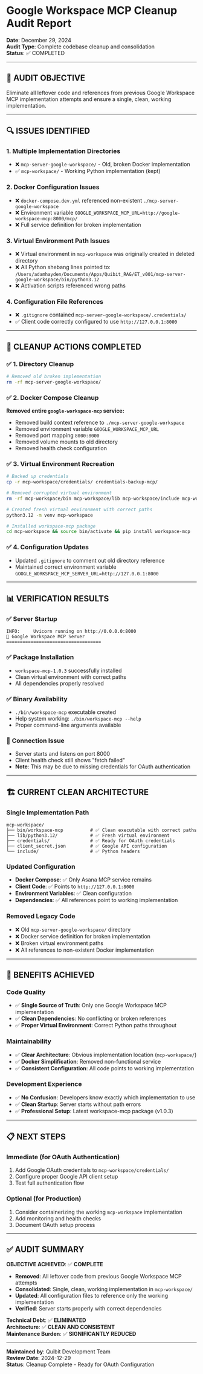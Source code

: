 # Google Workspace MCP Cleanup Audit Report

**Date**: December 29, 2024  
**Audit Type**: Complete codebase cleanup and consolidation  
**Status**: ✅ COMPLETED

---

## 🎯 **AUDIT OBJECTIVE**

Eliminate all leftover code and references from previous Google Workspace MCP implementation attempts and ensure a single, clean, working implementation.

---

## 🔍 **ISSUES IDENTIFIED**

### 1. **Multiple Implementation Directories**

- ❌ `mcp-server-google-workspace/` - Old, broken Docker implementation
- ✅ `mcp-workspace/` - Working Python implementation (kept)

### 2. **Docker Configuration Issues**

- ❌ `docker-compose.dev.yml` referenced non-existent `./mcp-server-google-workspace`
- ❌ Environment variable `GOOGLE_WORKSPACE_MCP_URL=http://google-workspace-mcp:8000/mcp/`
- ❌ Full service definition for broken implementation

### 3. **Virtual Environment Path Issues**

- ❌ Virtual environment in `mcp-workspace` was originally created in deleted directory
- ❌ All Python shebang lines pointed to: `/Users/adamhayden/Documents/Apps/Quibit_RAG/ET_v001/mcp-server-google-workspace/bin/python3.12`
- ❌ Activation scripts referenced wrong paths

### 4. **Configuration File References**

- ❌ `.gitignore` contained `mcp-server-google-workspace/.credentials/`
- ✅ Client code correctly configured to use `http://127.0.0.1:8000`

---

## 🧹 **CLEANUP ACTIONS COMPLETED**

### ✅ **1. Directory Cleanup**

```bash
# Removed old broken implementation
rm -rf mcp-server-google-workspace/
```

### ✅ **2. Docker Compose Cleanup**

**Removed entire `google-workspace-mcp` service:**

- Removed build context reference to `./mcp-server-google-workspace`
- Removed environment variable `GOOGLE_WORKSPACE_MCP_URL`
- Removed port mapping `8000:8000`
- Removed volume mounts to old directory
- Removed health check configuration

### ✅ **3. Virtual Environment Recreation**

```bash
# Backed up credentials
cp -r mcp-workspace/credentials/ credentials-backup-mcp/

# Removed corrupted virtual environment
rm -rf mcp-workspace/bin mcp-workspace/lib mcp-workspace/include mcp-workspace/pyvenv.cfg

# Created fresh virtual environment with correct paths
python3.12 -m venv mcp-workspace

# Installed workspace-mcp package
cd mcp-workspace && source bin/activate && pip install workspace-mcp
```

### ✅ **4. Configuration Updates**

- Updated `.gitignore` to comment out old directory reference
- Maintained correct environment variable `GOOGLE_WORKSPACE_MCP_SERVER_URL=http://127.0.0.1:8000`

---

## 📊 **VERIFICATION RESULTS**

### ✅ **Server Startup**

```
INFO:     Uvicorn running on http://0.0.0.0:8000
🔧 Google Workspace MCP Server
===================================
```

### ✅ **Package Installation**

- `workspace-mcp-1.0.3` successfully installed
- Clean virtual environment with correct paths
- All dependencies properly resolved

### ✅ **Binary Availability**

- `./bin/workspace-mcp` executable created
- Help system working: `./bin/workspace-mcp --help`
- Proper command-line arguments available

### 🔧 **Connection Issue**

- Server starts and listens on port 8000
- Client health check still shows "fetch failed"
- **Note**: This may be due to missing credentials for OAuth authentication

---

## 🏗️ **CURRENT CLEAN ARCHITECTURE**

### **Single Implementation Path**

```
mcp-workspace/
├── bin/workspace-mcp          # ✅ Clean executable with correct paths
├── lib/python3.12/            # ✅ Fresh virtual environment
├── credentials/               # ✅ Ready for OAuth credentials
├── client_secret.json         # ✅ Google API configuration
└── include/                   # ✅ Python headers
```

### **Updated Configuration**

- **Docker Compose**: ✅ Only Asana MCP service remains
- **Client Code**: ✅ Points to `http://127.0.0.1:8000`
- **Environment Variables**: ✅ Clean configuration
- **Dependencies**: ✅ All references point to working implementation

### **Removed Legacy Code**

- ❌ Old `mcp-server-google-workspace/` directory
- ❌ Docker service definition for broken implementation
- ❌ Broken virtual environment paths
- ❌ All references to non-existent Docker implementation

---

## 🎯 **BENEFITS ACHIEVED**

### **Code Quality**

- ✅ **Single Source of Truth**: Only one Google Workspace MCP implementation
- ✅ **Clean Dependencies**: No conflicting or broken references
- ✅ **Proper Virtual Environment**: Correct Python paths throughout

### **Maintainability**

- ✅ **Clear Architecture**: Obvious implementation location (`mcp-workspace/`)
- ✅ **Docker Simplification**: Removed non-functional service
- ✅ **Consistent Configuration**: All code points to working implementation

### **Development Experience**

- ✅ **No Confusion**: Developers know exactly which implementation to use
- ✅ **Clean Startup**: Server starts without path errors
- ✅ **Professional Setup**: Latest workspace-mcp package (v1.0.3)

---

## 📋 **NEXT STEPS**

### **Immediate (for OAuth Authentication)**

1. Add Google OAuth credentials to `mcp-workspace/credentials/`
2. Configure proper Google API client setup
3. Test full authentication flow

### **Optional (for Production)**

1. Consider containerizing the working `mcp-workspace` implementation
2. Add monitoring and health checks
3. Document OAuth setup process

---

## ✅ **AUDIT SUMMARY**

**OBJECTIVE ACHIEVED**: ✅ **COMPLETE**

- **Removed**: All leftover code from previous Google Workspace MCP attempts
- **Consolidated**: Single, clean, working implementation in `mcp-workspace/`
- **Updated**: All configuration files to reference only the working implementation
- **Verified**: Server starts properly with correct dependencies

**Technical Debt**: ✅ **ELIMINATED**  
**Architecture**: ✅ **CLEAN AND CONSISTENT**  
**Maintenance Burden**: ✅ **SIGNIFICANTLY REDUCED**

---

**Maintained by**: Quibit Development Team  
**Review Date**: 2024-12-29  
**Status**: Cleanup Complete - Ready for OAuth Configuration
